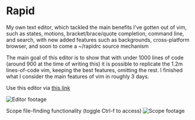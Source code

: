 # Rapid
My own text editor, which tackled the main benefits I've gotten out of vim, such as states, motions, bracket/brace/quote completion, command line, and search, with new added features such as backgrounds, cross-platform browser, and soon to come a ~/rapidrc source mechanism

The main goal of this editor is to show that with under 1000 lines of code (around 900 at the time of writing this) it is possible to replicate the 1.2m lines-of-code vim, keeping the best features, omitting the rest. I finished what I consider the main features of vim in roughly 3 days.

Use this editor via [this link](https://lucasdepaola.com/Rapid)

![Editor footage](https://i.imgur.com/NZlaRrQ.jpeg)

Scope file-finding functionality (toggle Ctrl-f to access)
![Scope footage](https://i.imgur.com/QB47BBH.jpeg)
